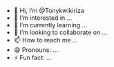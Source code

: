 - 👋 Hi, I’m @Tonykwikiriza
- 👀 I’m interested in ...
- 🌱 I’m currently learning ...
- 💞️ I’m looking to collaborate on ...
- 📫 How to reach me ...
- 😄 Pronouns: ...
- ⚡ Fun fact: ...

<!---
Tonykwikiriza/Tonykwikiriza is a ✨ special ✨ repository because its `README.md` (this file) appears on your GitHub profile.
You can click the Preview link to take a look at your changes.
--->

